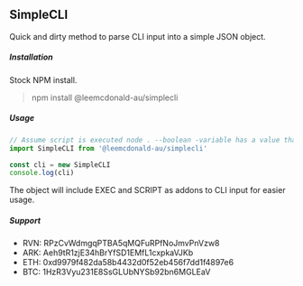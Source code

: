## SimpleCLI
Quick and dirty method to parse CLI input into a simple JSON object.

##### Installation
Stock NPM install.
> npm install @leemcdonald-au/simplecli

##### Usage
```javascript
// Assume script is executed node . --boolean -variable has a value that can include spaces --anotherbool --finalbool -variable2 single-value --getting-tricky
import SimpleCLI from '@leemcdonald-au/simplecli'

const cli = new SimpleCLI
console.log(cli)
```

The object will include EXEC and SCRIPT as addons to CLI input for easier usage.

##### Support
- RVN: RPzCvWdmgqPTBA5qMQFuRPfNoJmvPnVzw8
- ARK: Aeh9tR1zjE34hBrYfSD1EMfL1cxpkaVJKb
- ETH: 0xd9979f482da58b4432d0f52eb456f7dd1f4897e6
- BTC: 1HzR3Vyu231E8SsGLUbNYSb92bn6MGLEaV